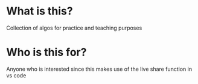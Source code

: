 # What is this?

Collection of algos for practice and teaching purposes

# Who is this for?

Anyone who is interested since this makes use of the live share function in vs code
